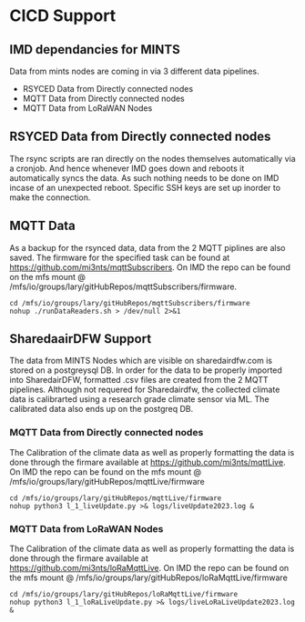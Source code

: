# CICD Support 

## IMD dependancies for MINTS 
Data from mints nodes are coming in via 3 different data pipelines. 
- RSYCED Data from Directly connected nodes
- MQTT Data from Directly connected nodes
- MQTT Data from LoRaWAN Nodes



## RSYCED Data from Directly connected nodes
The rsync scripts are ran directly on the nodes themselves automatically via a cronjob. And hence whenever IMD goes down and reboots it automatically syncs the data. As such nothing needs to be done on IMD incase of an unexpected reboot. Specific SSH keys are set up inorder to make the connection. 


## MQTT Data 
As a backup for the rsynced data, data from the 2 MQTT piplines are also saved. The firmware for the specified task can be found at https://github.com/mi3nts/mqttSubscribers. On IMD the repo can be found on the mfs mount @ /mfs/io/groups/lary/gitHubRepos/mqttSubscribers/firmware. 

```
cd /mfs/io/groups/lary/gitHubRepos/mqttSubscribers/firmware
nohup ./runDataReaders.sh > /dev/null 2>&1
```

## SharedaairDFW Support 
The data from MINTS Nodes which are visible on sharedairdfw.com is stored on a postgreysql DB. In order for the data to be properly imported into SharedairDFW, formatted .csv files are created from the 2 MQTT pipelines. Although  not requered for Sharedairdfw, the collected climate data is calibrarted using a research grade climate sensor via ML. The calibrated data also ends up on the postgreq DB.

### MQTT Data from Directly connected nodes
The Calibration of the climate data as well as properly formatting the data is done through the firmare available at https://github.com/mi3nts/mqttLive. On IMD the repo can be found on the mfs mount @ /mfs/io/groups/lary/gitHubRepos/mqttLive/firmware
```
cd /mfs/io/groups/lary/gitHubRepos/mqttLive/firmware
nohup python3 l_1_liveUpdate.py >& logs/liveUpdate2023.log &
```

### MQTT Data from LoRaWAN Nodes
The Calibration of the climate data as well as properly formatting the data is done through the firmare available at https://github.com/mi3nts/loRaMqttLive. On IMD the repo can be found on the mfs mount @ /mfs/io/groups/lary/gitHubRepos/loRaMqttLive/firmware
```
cd /mfs/io/groups/lary/gitHubRepos/loRaMqttLive/firmware
nohup python3 l_1_loRaLiveUpdate.py >& logs/liveLoRaLiveUpdate2023.log &
```





